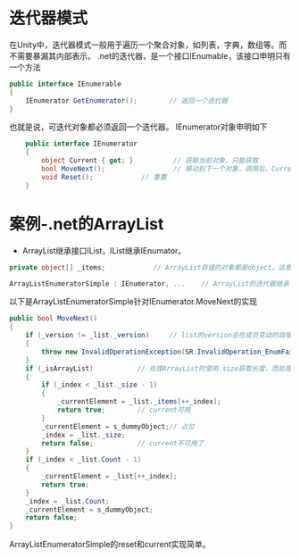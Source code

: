 # 迭代器模式
在Unity中，迭代器模式一般用于遍历一个聚合对象，如列表，字典，数组等。而不需要暴漏其内部表示。
.net的迭代器，是一个接口IEnumable，该接口申明只有一个方法
```cs
public interface IEnumerable
{
	IEnumerator GetEnumerator();      	// 返回一个迭代器
}
```
也就是说，可迭代对象都必须返回一个迭代器。
IEnumerator对象申明如下
```cs
	public interface IEnumerator
	{
		object Current { get; }          // 获取当前对象，只能获取
		bool MoveNext();                 // 移动到下一个对象，调用后，Current代表下一个对象（自己实现）。如果没有下一个元素了，返回false
		void Reset();			 // 重置
	}
```
# 案例-.net的ArrayList
* ArrayList继承接口IList，IList继承IEnumator。
```cs
private object[] _items;			// ArrayList存储的对象都是object，这意味着值类型需要装箱拆箱

ArrayListEnumeratorSimple : IEnumerator, ...	// ArrayList的迭代器继承了IEnumerator和其他接口（）
```
以下是ArrayListEnumeratorSimple针对IEnumerator.MoveNext的实现
```cs
public bool MoveNext()
{
	if (_version != _list._version)		// list的version会在成员变动时自增，而迭代器的version为readonly，构造时就确定了。
	{
		throw new InvalidOperationException(SR.InvalidOperation_EnumFailedVersion);
	}
	if (_isArrayList)			// 处理ArrayList时使用.size获取长度，而处理其他类型时可能重写count，所以用count来获取长度。
	{
		if (_index < _list._size - 1)
		{
			_currentElement = _list._items[++_index];
			return true;		// current可用
		}
		_currentElement = s_dummyObject;// 占位
		_index = _list._size;
		return false;			// current不可用了
	}
	if (_index < _list.Count - 1)
	{
		_currentElement = _list[++_index];
		return true;
	}
	_index = _list.Count;
	_currentElement = s_dummyObject;
	return false;
}
```
ArrayListEnumeratorSimple的reset和current实现简单。
